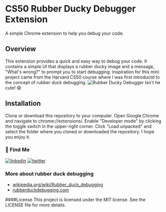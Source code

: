 
# CS50 Rubber Ducky Debugger Extension
A simple Chrome extension to help you debug your code.



## Overview

This extension provides a quick and easy way to debug your code. It contains a simple UI that displays a rubber ducky image and a message, "What's wrong?" to prompt you to start debugging. Inspiration for this mini project came from the Harvard CS50 course where I was first introductd to the concept of rubber duck debugging.
![Rubber Ducky Debugger](https://i.imgur.com/43TGsNK.png)
Isn't he cute! 😄


## Installation

Clone or download this repository to your computer.
Open Google Chrome and navigate to chrome://extensions/.
Enable "Developer mode" by clicking the toggle switch in the upper-right corner.
Click "Load unpacked" and select the folder where you cloned or downloaded the repository. I hope you enjoy it. 


### 🔗 Find Me
[![linkedin](https://img.shields.io/badge/linkedin-0A66C2?style=for-the-badge&logo=linkedin&logoColor=white)](https://www.linkedin.com/in/blissdaniel/)
[![twitter](https://img.shields.io/badge/twitter-1DA1F2?style=for-the-badge&logo=twitter&logoColor=white)](https://twitter.com/DANNYBLISS)


### More about rubber duck debugging

 - [wikipedia.org/wiki/Rubber_duck_debugging](https://en.wikipedia.org/wiki/Rubber_duck_debugging)
 - [rubberduckdebugging.com](https://github.com/matiassingers/awesome-readme)


####License
This project is licensed under the MIT license. See the LICENSE file for more details.